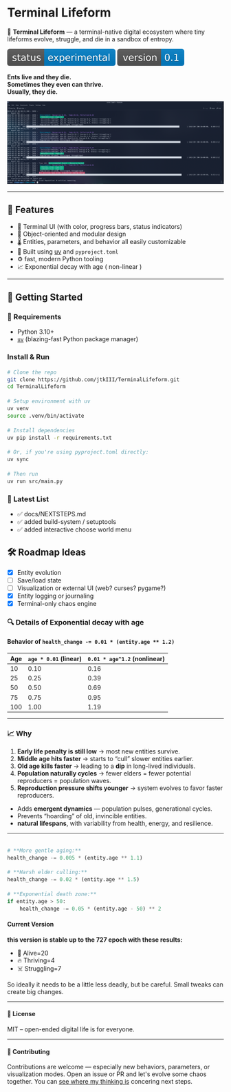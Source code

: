 # Terminal Lifeform

🧬 **Terminal Lifeform** — a terminal-native digital ecosystem where tiny lifeforms evolve, struggle, and die in a sandbox of entropy.

![experimental](docs/badge1.svg) ![version](docs/badge2.svg)

**Ents live and they die.**  
**Sometimes they even can thrive.**  
**Usually, they die.**

![screenshot](docs/screenshot.png)

---

## 🧬 Features

- 🔁 Terminal UI (with color, progress bars, status indicators)
- 🧬 Object-oriented and modular design
- 🌡 Entities, parameters, and behavior all easily customizable
- 🌈 Built using [uv](https://github.com/astral-sh/uv) and `pyproject.toml`
- ⚙️ fast, modern Python tooling
- 📈 Exponential decay with age ( non-linear )

---

## 🚀 Getting Started

### 🧰 Requirements

- Python 3.10+
- [`uv`](https://github.com/astral-sh/uv) (blazing-fast Python package manager)

### Install & Run

```bash
# Clone the repo
git clone https://github.com/jtkIII/TerminalLifeform.git
cd TerminalLifeform

# Setup environment with uv
uv venv
source .venv/bin/activate

# Install dependencies
uv pip install -r requirements.txt

# Or, if you're using pyproject.toml directly:
uv sync

# Then run
uv run src/main.py
````

### 📎 Latest List

- ✅ docs/NEXTSTEPS.md
- ✅ added build-system / setuptools
- ✅ added interactive choose world menu

## 🛠 Roadmap Ideas

- [x] Entity evolution
- [ ] Save/load state
- [ ] Visualization or external UI (web? curses? pygame?)
- [x] Entity logging or journaling
- [x] Terminal-only chaos engine

### 🔍 Details of Exponential decay with age

#### Behavior of `health_change -= 0.01 * (entity.age ** 1.2)`

| Age | `age * 0.01` (linear) | `0.01 * age^1.2` (nonlinear) |
| --- | --------------------- | ---------------------------- |
| 10  | 0.10                  | 0.16                         |
| 25  | 0.25                  | 0.39                         |
| 50  | 0.50                  | 0.69                         |
| 75  | 0.75                  | 0.95                         |
| 100 | 1.00                  | 1.19                         |

---

### 📈 Why

1. **Early life penalty is still low** → most new entities survive.
2. **Middle age hits faster** → starts to “cull” slower entities earlier.
3. **Old age kills faster** → leading to a **dip** in long-lived individuals.
4. **Population naturally cycles** → fewer elders = fewer potential reproducers = population waves.
5. **Reproduction pressure shifts younger** → system evolves to favor faster reproducers.

- Adds **emergent dynamics** — population pulses, generational cycles.
- Prevents “hoarding” of old, invincible entities.
- **natural lifespans**, with variability from health, energy, and resilience.

---

```python

# **More gentle aging:**
health_change -= 0.005 * (entity.age ** 1.1)

# **Harsh elder culling:**
health_change -= 0.02 * (entity.age ** 1.5)

# **Exponential death zone:**
if entity.age > 50:
    health_change -= 0.05 * (entity.age - 50) ** 2

```

#### Current Version

**this version is stable up to the 727 epoch with these results:**

- 🌱 Alive=20
- 🔥 Thriving=4
- ☠️ Struggling=7

So ideally it needs to be a little less deadly, but be careful. Small tweaks can create big changes.

---

#### 📄 License

MIT – open-ended digital life is for everyone.

---

#### 🤝 Contributing

Contributions are welcome — especially new behaviors, parameters, or visualization modes. Open an issue or PR and let's evolve some chaos together. You can [see where my thinking is](docs/NEXTSTEPS.md) concering next steps.
